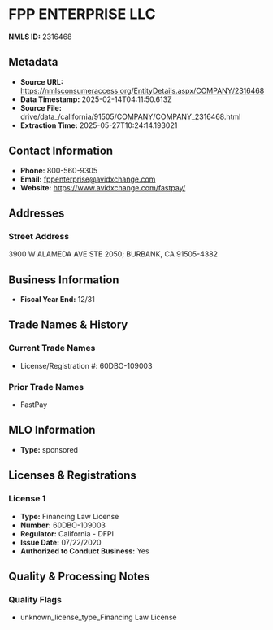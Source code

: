 # FPP ENTERPRISE LLC

**NMLS ID:** 2316468

## Metadata
- **Source URL:** https://nmlsconsumeraccess.org/EntityDetails.aspx/COMPANY/2316468
- **Data Timestamp:** 2025-02-14T04:11:50.613Z
- **Source File:** drive/data_/california/91505/COMPANY/COMPANY_2316468.html
- **Extraction Time:** 2025-05-27T10:24:14.193021

## Contact Information
- **Phone:** 800-560-9305
- **Email:** fppenterprise@avidxchange.com
- **Website:** https://www.avidxchange.com/fastpay/

## Addresses
### Street Address
3900 W ALAMEDA AVE STE 2050; BURBANK, CA 91505-4382

## Business Information
- **Fiscal Year End:** 12/31

## Trade Names & History
### Current Trade Names
- License/Registration #: 60DBO-109003

### Prior Trade Names
- FastPay

## MLO Information
- **Type:** sponsored

## Licenses & Registrations

### License 1
- **Type:** Financing Law License
- **Number:** 60DBO-109003
- **Regulator:** California - DFPI
- **Issue Date:** 07/22/2020
- **Authorized to Conduct Business:** Yes

## Quality & Processing Notes
### Quality Flags
- unknown_license_type_Financing Law License
